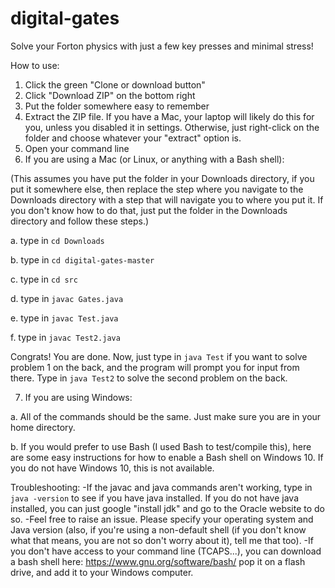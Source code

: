 # digital-gates
Solve your Forton physics with just a few key presses and minimal stress!

How to use:
1. Click the green "Clone or download button"
2. Click "Download ZIP" on the bottom right
3. Put the folder somewhere easy to remember
4. Extract the ZIP file. If you have a Mac, your laptop will likely do this for you, unless you disabled it in settings. Otherwise, just right-click on the folder and choose whatever your "extract" option is.
5. Open your command line
6. If you are using a Mac (or Linux, or anything with a Bash shell):

(This assumes you have put the folder in your Downloads directory, if you put it somewhere else, then replace the step where you navigate to the Downloads directory with a step that will navigate you to where you put it. If you don't know how to do that, just put the folder in the Downloads directory and follow these steps.)

a. type in `cd Downloads`

b. type in `cd digital-gates-master`

c. type in `cd src`

d. type in `javac Gates.java`

e. type in `javac Test.java`

f. type in `javac Test2.java`

Congrats! You are done. Now, just type in `java Test` if you want to solve problem 1 on the back, and the program will prompt you for input from there. Type in `java Test2` to solve the second problem on the back.

7. If you are using Windows:

a. All of the commands should be the same. Just make sure you are in your home directory.

b. If you would prefer to use Bash (I used Bash to test/compile this), here are some easy instructions for how to enable a Bash shell on Windows 10. If you do not have Windows 10, this is not available.
  
Troubleshooting:
-If the javac and java commands aren't working, type in `java -version` to see if you have java installed. If you do not have java installed, you can just google "install jdk" and go to the Oracle website to do so.
-Feel free to raise an issue. Please specify your operating system and Java version (also, if you're using a non-default shell (if you don't know what that means, you are not so don't worry about it), tell me that too).
-If you don't have access to your command line (TCAPS...), you can download a bash shell here: https://www.gnu.org/software/bash/ pop it on a flash drive, and add it to your Windows computer.
